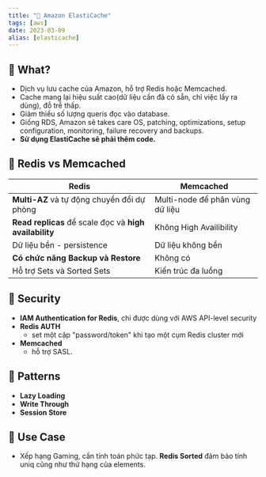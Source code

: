```yaml
---
title: "🌱 Amazon ElastiCache"
tags: [aws]
date: 2023-03-09
alias: [elasticache]
---
```


## 🌿 What?
- Dịch vụ lưu cache của Amazon, hỗ trợ Redis hoặc Memcached.
- Cache mang lại hiệu suất cao(dữ liệu cần đã có sẵn, chỉ việc lấy ra dùng), đỗ trễ thấp.
- Giảm thiểu số lượng queris đọc vào database.
- Giống RDS, Amazon sẽ takes care OS, patching, optimizations, setup configuration, monitoring, failure recovery and backups.
- **Sử dụng ElastiCache sẽ phải thêm code.**

## 🌿 Redis vs Memcached
|Redis|Memcached|
|------|------------|
|**Multi-AZ** và tự động chuyển đổi dự phòng|Multi-node để phân vùng dữ liệu|
|**Read replicas** để scale đọc và **high availability**| Không High Availibility|
|Dữ liệu bền - persistence| Dữ liệu không bền|
|**Có chức năng Backup và Restore**| Không có|
|Hỗ trợ Sets và Sorted Sets| Kiến trúc đa luồng|

## 🌿 Security
- **IAM Authentication for Redis**, chỉ được dùng với AWS API-level security
- **Redis AUTH**
	- set một cặp "password/token" khi tạo một cụm Redis cluster mới
- **Memcached**
	- hỗ trợ SASL.

## 🌿 Patterns
- **Lazy Loading**
- **Write Through**
- **Session Store**

## 🌿 Use Case
- Xếp hạng Gaming, cần tính toán phức tạp. **Redis Sorted** đảm bảo tính uniq cũng như thứ hạng của elements.